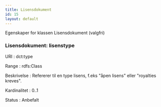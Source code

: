 ```yaml
---
title: Lisensdokument
id: 15
layout: default
---
```


Egenskaper for klassen Lisensdokument (valgfri)

### Lisensdokument: lisenstype
URI
: dct:type

Range
: rdfs:Class

Beskrivelse
: Refererer til en type lisens, f.eks "åpen lisens" eller "royalties kreves".

Kardinalitet
: 0..1

Status
: Anbefalt
